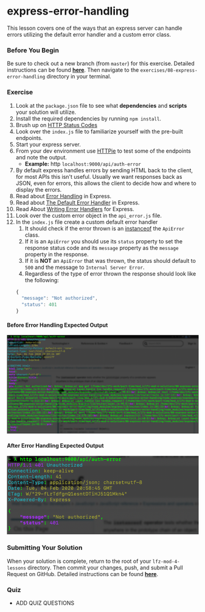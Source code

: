 # express-error-handling

This lesson covers one of the ways that an express server can handle errors utilizing the default error handler and a custom error class.

### Before You Begin

Be sure to check out a new branch (from `master`) for this exercise. Detailed instructions can be found [**here**](../../guides/before-each-exercise.md). Then navigate to the `exercises/08-express-error-handling` directory in your terminal.

### Exercise

1. Look at the `package.json` file to see what **dependencies** and **scripts** your solution will utilize.
1. Install the required dependencies by running `npm install`.
1. Brush up on [HTTP Status Codes](https://developer.mozilla.org/en-US/docs/Web/HTTP/Status)
1. Look over the `index.js` file to familiarize yourself with the pre-built endpoints.
1. Start your express server.
1. From your dev environment use [HTTPie](https://httpie.org) to test some of the endpoints and note the output.
    - **Example:** http `localhost:9000/api/auth-error`
1. By default express handles errors by sending HTML back to the client, for most APIs this isn't useful. Usually we want responses back as JSON, even for errors, this allows the client to decide how and where to display the errors.
1. Read about [Error Handling](https://expressjs.com/en/guide/error-handling.html) in Express.
1. Read about [The Default Error Handler](https://expressjs.com/en/guide/error-handling.html#the-default-error-handler) in Express.
1. Read About [Writing Error Handlers](https://expressjs.com/en/guide/error-handling.html#writing-error-handlers) for Express.
1. Look over the custom error object in the `api_error.js` file.
1. In the `index.js` file create a custom default error handler
    1. It should check if the error thrown is an [instanceof](https://developer.mozilla.org/en-US/docs/Web/JavaScript/Reference/Operators/instanceof) the `ApiError` class.
    1. If it is an `ApiError` you should use its `status` property to set the response status code and its `message` property as the `message` property in the response.
    1. If it is **NOT** an `ApiError` that was thrown, the status should default to `500` and the message to `Internal Server Error`.
    1. Regardless of the type of error thrown the response should look like the following:
    ```JAVASCRIPT
    {
      "message": "Not authorized",
      "status": 401
    }
    ```

#### Before Error Handling Expected Output

<p align="middle">
  <img src="images/before-error-handling.png">
</p>

#### After Error Handling Expected Output

<p align="middle">
  <img src="images/after-error-handling.png">
</p>

### Submitting Your Solution

When your solution is complete, return to the root of your `lfz-mod-4-lessons` directory. Then commit your changes, push, and submit a Pull Request on GitHub. Detailed instructions can be found [**here**](../../guides/after-each-exercise.md).

### Quiz

- ADD QUIZ QUESTIONS
